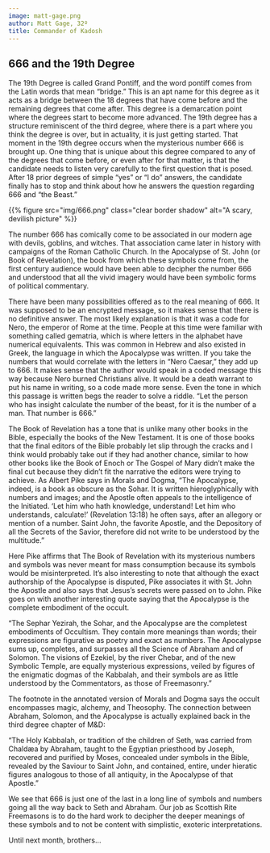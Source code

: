 ```yaml
---
image: matt-gage.png
author: Matt Gage, 32º
title: Commander of Kadosh
---
```


## 666 and the 19th Degree

The 19th Degree is called Grand Pontiff, and the word pontiff comes from the Latin words that mean “bridge.” This is an apt name for this degree as it acts as a bridge between the 18 degrees that have come before and the remaining degrees that come after. This degree is a demarcation point where the degrees start to become more advanced. The 19th degree has a structure reminiscent of the third degree, where there is a part where you think the degree is over, but in actuality, it is just getting started. That moment in the 19th degree occurs when the mysterious number 666 is brought up. One thing that is unique about this degree compared to any of the degrees that come before, or even after for that matter, is that the candidate needs to listen very carefully to the first question that is posed. After 18 prior degrees of simple “yes” or “I do” answers, the candidate finally has to stop and think about how he answers the question regarding 666 and “the Beast.”

{{% figure src="img/666.png" class="clear border shadow" alt="A scary, devilish picture" %}}

The number 666 has comically come to be associated in our modern age with devils, goblins, and witches. That association came later in history with campaigns of the Roman Catholic Church. In the Apocalypse of St. John (or Book of Revelation), the book from which these symbols come from, the first century audience would have been able to decipher the number 666 and understood that all the vivid imagery would have been symbolic forms of political commentary. 

There have been many possibilities offered as to the real meaning of 666. It was supposed to be an encrypted message, so it makes sense that there is no definitive answer. The most likely explanation is that it was a code for Nero, the emperor of Rome at the time. People at this time were familiar with something called gematria, which is where letters in the alphabet have numerical equivalents. This was common in Hebrew and also existed in Greek, the language in which the Apocalypse was written. If you take the numbers that would correlate with the letters in “Nero Caesar,” they add up to 666. It makes sense that the author would speak in a coded message this way because Nero burned Christians alive. It would be a death warrant to put his name in writing, so a code made more sense. Even the tone in which this passage is written begs the reader to solve a riddle. “Let the person who has insight calculate the number of the beast, for it is the number of a man. That number is 666.”

The Book of Revelation has a tone that is unlike many other books in the Bible, especially the books of the New Testament. It is one of those books that the final editors of the Bible probably let slip through the cracks and I think would probably take out if they had another chance, similar to how other books like the Book of Enoch or The Gospel of Mary didn’t make the final cut because they didn’t fit the narrative the editors were trying to achieve. As Albert Pike says in Morals and Dogma, “The Apocalypse, indeed, is a book as obscure as the Sohar. It is written hieroglyphically with numbers and images; and the Apostle often appeals to the intelligence of the Initiated. ‘Let him who hath knowledge, understand! Let him who understands, calculate!’ (Revelation 13:18) he often says, after an allegory or mention of a number. Saint John, the favorite Apostle, and the Depository of all the Secrets of the Savior, therefore did not write to be understood by the multitude.” 

Here Pike affirms that The Book of Revelation with its mysterious numbers and symbols was never meant for mass consumption because its symbols would be misinterpreted. It’s also interesting to note that although the exact authorship of the Apocalypse is disputed, Pike associates it with St. John the Apostle and also says that Jesus’s secrets were passed on to John. Pike goes on with another interesting quote saying that the Apocalypse is the complete embodiment of the occult.

“The Sephar Yezirah, the Sohar, and the Apocalypse are the completest embodiments of Occultism. They contain more meanings than words; their expressions are figurative as poetry and exact as numbers. The Apocalypse sums up, completes, and surpasses all the Science of Abraham and of Solomon. The visions of Ezekiel, by the river Chebar, and of the new Symbolic Temple, are equally mysterious expressions, veiled by figures of the enigmatic dogmas of the Kabbalah, and their symbols are as little understood by the Commentators, as those of Freemasonry.”

The footnote in the annotated version of Morals and Dogma says the occult encompasses magic, alchemy, and Theosophy. The connection between Abraham, Solomon, and the Apocalypse is actually explained back in the third degree chapter of M&D:

“The Holy Kabbalah, or tradition of the children of Seth, was carried from Chaldæa by Abraham, taught to the Egyptian priesthood by Joseph, recovered and purified by Moses, concealed under symbols in the Bible, revealed by the Saviour to Saint John, and contained, entire, under hieratic figures analogous to those of all antiquity, in the Apocalypse of that Apostle.”

We see that 666 is just one of the last in a long line of symbols and numbers going all the way back to Seth and Abraham. Our job as Scottish Rite Freemasons is to do the hard work to decipher the deeper meanings of these symbols and to not be content with simplistic, exoteric interpretations.

Until next month, brothers...